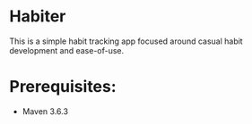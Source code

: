 # Habiter
This is a simple habit tracking app focused around casual habit development and ease-of-use.

# Prerequisites:
* Maven 3.6.3